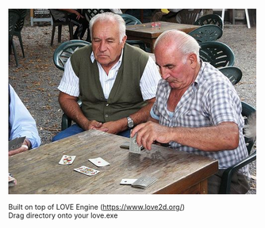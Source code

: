 ![dogs at cards](./images/briscola_men.jpg)

Built on top of LOVE Engine (https://www.love2d.org/) <br>
Drag directory onto your love.exe